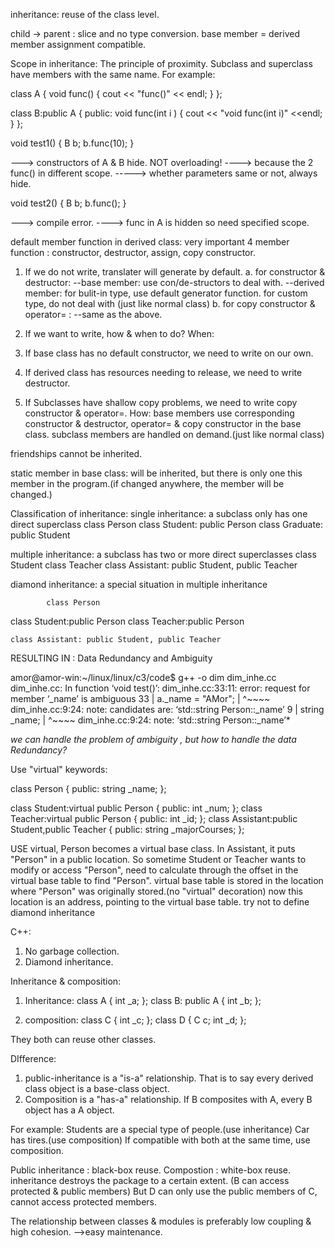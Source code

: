 inheritance:
reuse of the class level.

child -> parent : slice and no type conversion.
base member = derived member assignment compatible.

Scope in inheritance:
The principle of proximity.
Subclass and superclass have members with the same name.
For example:

class A
{
	void func()
	{
		cout << "func()" << endl;
	}
};

class B:public A
{
	public:
		void func(int i )
		{
			cout << "void func(int i)" <<endl;
		}
};

void test1()
{
	B b;
	b.func(10);
}

---> constructors of A & B hide.   NOT overloading!
----> because the 2 func() in different scope.
-----> whether parameters same or not, always hide.

void test2()
{
	B b;
	b.func();
}

---> compile error.
----> func in A is hidden so need specified scope.

default member function in derived class:
very important 4 member function : constructor, destructor, assign, copy constructor.
1. If we do not write, translater will generate by default.
	a. for constructor & destructor: --base member: use con/de-structors to deal with.
					 --derived member: for bulit-in type, use default generator function. for custom type, do not deal with (just like normal class)
	b. for copy constructor & operator= :
					 --same as the above.

2. If we want to write, how & when to do?
When:
1. If base class has no default constructor, we need to write on our own.
2. If derived class has resources needing to release, we need to write destructor.
3. If Subclasses have shallow copy problems, we need to write copy constructor & operator=.
How:
base members use corresponding constructor & destructor, operator= & copy constructor in the base class.
subclass members are handled on demand.(just like normal class)

friendships cannot be inherited.

static member in base class:
will be inherited, but there is only one this member in the program.(if changed anywhere, the member will be changed.)


Classification of inheritance:
single inheritance: a subclass only has one direct superclass
class Person
class Student: public Person
class Graduate: public Student

multiple inheritance: a subclass has two or more direct superclasses
class Student    class Teacher
class Assistant: public Student, public Teacher

diamond inheritance: a special situation in multiple inheritance

			class Person

class Student:public Person    class Teacher:public Person

	class Assistant: public Student, public Teacher

RESULTING IN : Data Redundancy and Ambiguity


amor@amor-win:~/linux/linux/c3/code$ g++ -o dim dim_inhe.cc
dim_inhe.cc: In function ‘void test()’:
dim_inhe.cc:33:11: error: request for member ‘_name’ is ambiguous
   33 |         a._name = "AMor";
      |           ^~~~~
dim_inhe.cc:9:24: note: candidates are: ‘std::string Person::_name’
    9 |                 string _name;
      |                        ^~~~~
dim_inhe.cc:9:24: note:                 ‘std::string Person::_name’*

*we can handle the problem of ambiguity , but how to handle the data Redundancy?*
 
Use "virtual" keywords:


class Person
{
	public:
		string _name;
};

class Student:virtual public Person
{
	public:
		int _num;
};
class Teacher:virtual public Person
{
	public:
		int _id;
};
class Assistant:public Student,public Teacher
{
	public:
		string _majorCourses;
};

USE virtual, Person becomes a virtual base class.
In Assistant, it puts "Person" in a public location. So sometime Student or Teacher wants to modify or access "Person", 
need to calculate through the offset in the virtual base table to find "Person".
virtual base table is stored in the location where "Person" was originally stored.(no "virtual" decoration)
now this location is an address, pointing to the virtual base table.
try not to define diamond inheritance

C++:
1. No garbage collection.
2. Diamond inheritance.

Inheritance & composition:
1. Inheritance:
class A
{
	int _a;
};
class B: public A
{
	int _b;
};

2. composition:
class C
{
	int _c;
};
class D
{
	C c;
	int _d;
};

They both can reuse other classes.

DIfference:
1. public-inheritance is a "is-a" relationship. That is to say every derived class object is a base-class object.
2. Composition is a "has-a" relationship. If B composites with A, every B object has a A object.

For example: Students are a special type of people.(use inheritance)
	     Car has tires.(use composition)
If compatible with both at the same time, use composition.

Public inheritance : black-box reuse.
Compostion : white-box reuse.
inheritance destroys the package to a certain extent. (B can access protected & public members)
But D can only use the public members of C, cannot access protected members.

The relationship between classes & modules is preferably low coupling & high cohesion. -->easy maintenance.



